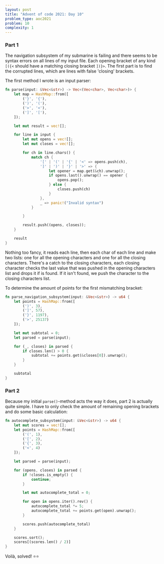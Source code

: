 ```yaml
---
layout: post
title: "Advent of code 2021: Day 10"
problem_type: aoc2021
problem: 10
complexity: 1
---
```


### Part 1
The navigation subsystem of my submarine is failing and there seems to be syntax errors on all lines of my input file. Each opening bracket of any kind `[({<` should have a matching closing bracket `])}>`. The first part is to find the corrupted lines, which are lines with false 'closing' brackets.

The first method I wrote is an input parser:

```rust
fn parse(input: &Vec<&str>) -> Vec<(Vec<char>, Vec<char>)> {
    let map = HashMap::from([
        ('}', '{'),
        (')', '('),
        ('>', '<'),
        (']', '['),
    ]);

    let mut result = vec![];

    for line in input {
        let mut opens = vec![];
        let mut closes = vec![];

        for ch in line.chars() {
            match ch {
                '[' | '(' | '{' | '<' => opens.push(ch),
                ']' | ')' | '}' | '>' => {
                    let opener = map.get(&ch).unwrap();
                    if opens.last().unwrap() == opener {
                        opens.pop();
                    } else {
                        closes.push(ch)
                    }
                },
                _ => panic!("Invalid syntax")
            }

        }

        result.push((opens, closes));
    }

    result
}
```

Nothing too fancy, it reads each line, then each char of each line and make two lists: one for all the opening characters and one for all the closing characters. There's a catch to the closing characters, each closing character checks the last value that was pushed in the opening characters list and drops it if is found. If it isn't found, we push the character to the closing characters list.

To determine the amount of points for the first mismatching bracket:

```rust
fn parse_navigation_subsystem(input: &Vec<&str>) -> u64 {
    let points = HashMap::from([
        (')', 3),
        (']', 57),
        ('}', 1197),
        ('>', 25137)
    ]);

    let mut subtotal = 0;
    let parsed = parse(input);

    for (_, closes) in parsed {
        if closes.len() > 0 {
            subtotal += points.get(&closes[0]).unwrap();
        }
    }

    subtotal
}
```

### Part 2
Because my initial `parse()`-method acts the way it does, part 2 is actually quite simple. I have to only check the amount of remaining opening brackets and do some basic calculation:

```rust
fn autocomplete_subsystem(input: &Vec<&str>) -> u64 {
    let mut scores = vec![];
    let points = HashMap::from([
        ('(', 1),
        ('[', 2),
        ('{', 3),
        ('<', 4)
    ]);

    let parsed = parse(input);

    for (opens, closes) in parsed {
        if !closes.is_empty() {
            continue;
        }

        let mut autocomplete_total = 0;

        for open in opens.iter().rev() {
            autocomplete_total *= 5;
            autocomplete_total += points.get(open).unwrap();
        }

        scores.push(autocomplete_total)
    }

    scores.sort();
    scores[(scores.len() / 2)]
}
```

Voilà, solved! ⭐️⭐️
